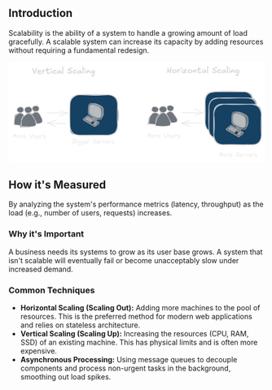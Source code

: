 ## Introduction
Scalability is the ability of a system to handle a growing amount of load gracefully. A scalable system can increase its capacity by adding resources without requiring a fundamental redesign.

![](../../imgs/system_requirements/scalability.excalidraw.png)

## **How it's Measured** 
By analyzing the system's performance metrics (latency, throughput) as the load (e.g., number of users, requests) increases.
### **Why it's Important**
A business needs its systems to grow as its user base grows. A system that isn't scalable will eventually fail or become unacceptably slow under increased demand.
### **Common Techniques**
- **Horizontal Scaling (Scaling Out):** Adding more machines to the pool of resources. This is the preferred method for modern web applications and relies on stateless architecture.
- **Vertical Scaling (Scaling Up):** Increasing the resources (CPU, RAM, SSD) of an existing machine. This has physical limits and is often more expensive.
- **Asynchronous Processing:** Using message queues to decouple components and process non-urgent tasks in the background, smoothing out load spikes.
